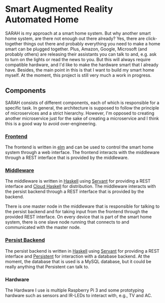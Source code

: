 # Smart Augmented Reality Automated Home

SARAH is my approach at a smart home system. But why another smart home system, are there not enough out there already? Yes, there are click-together things out there and probably everything you need to make a home smart can be plugged together. Plus, Amazon, Google, Microsoft (and probably others) are releasing their assistants you can talk to and, e.g. ask to turn on the lights or read the news to you. But this will always require compatible hardware, and I'd like to make the hardware smart that I already have. Besides, the main point in this is that I want to build my smart home myself. At the moment, this project is still very much a work in progress.

## Components
SARAH consists of different components, each of which is responsible for a specific task. In general, the architecture is supposed to follow the principle of microservices and a strict hierarchy. However, I'm opposed to creating another microservice just for the sake of creating a microservice and I think this is a good way to avoid over-engineering.

### [Frontend](https://github.com/chrisbloecker/sarah-frontend)
The frontend is written in [elm](http://elm-lang.org/) and can be used to control the smart home system through a web interface. The frontend interacts with the middleware through a REST interface that is provided by the middleware.

### [Middleware](https://github.com/chrisbloecker/sarah-middleware)
The middleware is written in [Haskell](https://www.haskell.org/) using [Servant](http://haskell-servant.readthedocs.io/) for providing a REST interface and [Cloud Haskell](http://haskell-distributed.github.io/) for distribution. The middleware interacts with the persist backend through a REST interface that is provided by the backend.

There is one master node in the middleware that is responsible for talking to the persist backend and for taking input from the frontend through the provided REST interface. On every device that is part of the smart home system, there is one slave node running that connects to and communicated with the master node.

### [Persist Backend](https://github.com/chrisbloecker/sarah-persist)
The persist backend is written in [Haskell](https://www.haskell.org/) using [Servant](http://haskell-servant.readthedocs.io/) for providing a REST interface and [Persistent](http://www.yesodweb.com/book/persistent) for interaction with a database backend. At the moment, the database that is used is a MySQL database, but it could be really anything that Persistent can talk to.

### Hardware
The Hardware I use is multiple Raspberry Pi 3 and some prototyping hardware such as sensors and IR-LEDs to interact with, e.g., TV and AC.
